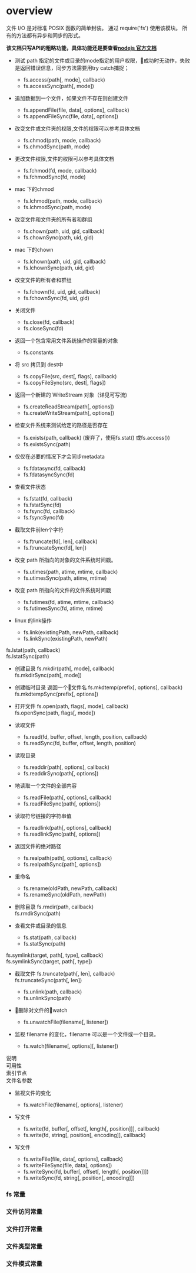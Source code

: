 # overview 
   文件 I/O 是对标准 POSIX 函数的简单封装。 通过 require('fs') 使用该模块。 所有的方法都有异步和同步的形式。   

  **该文档只写API的粗略功能，具体功能还是要查看[nodejs 官方文档](http://nodejs.cn/api/fs.html)**

+ 测试 path 指定的文件或目录的mode指定的用户权限，成功时无动作，失败是返回错误信息，同步方法需要用try catch捕捉；
  - fs.access(path[, mode], callback)  
  - fs.accessSync(path[, mode])  
  
+ 追加数据到一个文件，如果文件不存在则创建文件
  - fs.appendFile(file, data[, options], callback)  
  - fs.appendFileSync(file, data[, options])  

+ 改变文件或文件夹的权限,文件的权限可以参考具体文档  
  - fs.chmod(path, mode, callback)  
  - fs.chmodSync(path, mode) 

+ 更改文件权限,文件的权限可以参考具体文档  
  - fs.fchmod(fd, mode, callback)  
  - fs.fchmodSync(fd, mode)   

+ mac 下的chmod 
  - fs.lchmod(path, mode, callback)  
  - fs.lchmodSync(path, mode) 

+ 改变文件和文件夹的所有者和群组  
  - fs.chown(path, uid, gid, callback)  
  - fs.chownSync(path, uid, gid) 

+ mac 下的chown 
  - fs.lchown(path, uid, gid, callback)  
  - fs.lchownSync(path, uid, gid)  

  

+ 改变文件的所有者和群组
  - fs.fchown(fd, uid, gid, callback)  
  - fs.fchownSync(fd, uid, gid)  

+ 关闭文件  
  - fs.close(fd, callback)  
  - fs.closeSync(fd)  

+ 返回一个包含常用文件系统操作的常量的对象  
  - fs.constants  

+ 将 src 拷贝到 dest中  
  - fs.copyFile(src, dest[, flags], callback)  
  - fs.copyFileSync(src, dest[, flags])  

+ 返回一个新建的 WriteStream 对象（详见可写流)  
  - fs.createReadStream(path[, options])  
  - fs.createWriteStream(path[, options])  

+ 检查文件系统来测试给定的路径是否存在
  - fs.exists(path, callback)  (废弃了，使用fs.stat() 或fs.access()) 
  - fs.existsSync(path)  

+ 仅仅在必要的情况下才会同步metadata  
  - fs.fdatasync(fd, callback)  
  - fs.fdatasyncSync(fd)  

+ 查看文件状态
  - fs.fstat(fd, callback)  
  - fs.fstatSync(fd)
  - fs.fsync(fd, callback)  
  - fs.fsyncSync(fd) 

+ 截取文件前len个字符
  - fs.ftruncate(fd[, len], callback)  
  - fs.ftruncateSync(fd[, len])  

+ 改变 path 所指向的对象的文件系统时间戳。  
  - fs.utimes(path, atime, mtime, callback)  
  - fs.utimesSync(path, atime, mtime) 
+ 改变 path 所指向的文件的文件系统时间戳
  - fs.futimes(fd, atime, mtime, callback)  
  - fs.futimesSync(fd, atime, mtime) 

 
+ linux 的link操作
  - fs.link(existingPath, newPath, callback)  
  - fs.linkSync(existingPath, newPath)  


fs.lstat(path, callback)  
fs.lstatSync(path)  
+ 创建目录
fs.mkdir(path[, mode], callback)  
fs.mkdirSync(path[, mode])  
+ 创建临时目录 返回一个文件名
fs.mkdtemp(prefix[, options], callback)  
fs.mkdtempSync(prefix[, options])  

+ 打开文件
fs.open(path, flags[, mode], callback)  
fs.openSync(path, flags[, mode])  

+ 读取文件  
  - fs.read(fd, buffer, offset, length, position, callback)  
  - fs.readSync(fd, buffer, offset, length, position)  
+ 读取目录 
  - fs.readdir(path[, options], callback)  
  - fs.readdirSync(path[, options])  
+ 地读取一个文件的全部内容
  - fs.readFile(path[, options], callback)  
  - fs.readFileSync(path[, options])  
+ 读取符号链接的字符串值
  - fs.readlink(path[, options], callback)  
  - fs.readlinkSync(path[, options])  
+ 返回文件的绝对路径  
  - fs.realpath(path[, options], callback)  
  - fs.realpathSync(path[, options])  
+ 重命名
  - fs.rename(oldPath, newPath, callback)  
  - fs.renameSync(oldPath, newPath)  
+ 删除目录
fs.rmdir(path, callback)  
fs.rmdirSync(path)

+ 查看文件或目录的信息  
  - fs.stat(path, callback)  
  - fs.statSync(path)  

fs.symlink(target, path[, type], callback)  
fs.symlinkSync(target, path[, type])  

+ 截取文件 
fs.truncate(path[, len], callback)  
fs.truncateSync(path[, len])  

  - fs.unlink(path, callback)  
  - fs.unlinkSync(path)  

+ 删除对文件的watch
  - fs.unwatchFile(filename[, listener]) 

+ 监视 filename 的变化，filename 可以是一个文件或一个目录。
  - fs.watch(filename[, options][, listener])   

说明  
可用性  
索引节点  
文件名参数  
+ 监视文件的变化
  - fs.watchFile(filename[, options], listener) 
+ 写文件
  - fs.write(fd, buffer[, offset[, length[, position]]], callback)  
  - fs.write(fd, string[, position[, encoding]], callback)  
+ 写文件
  - fs.writeFile(file, data[, options], callback)  
  - fs.writeFileSync(file, data[, options])  
  - fs.writeSync(fd, buffer[, offset[, length[, position]]])  
  - fs.writeSync(fd, string[, position[, encoding]])  

  [//]:# (www.baidu.com)

### fs 常量  
### 文件访问常量  
### 文件打开常量  
### 文件类型常量  
### 文件模式常量